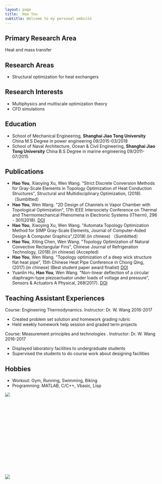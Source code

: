 ```yaml
---
layout: page
title:  Hao You
subtitle: Welcome to my personal website
---
```

## Primary Research Area
Heat and mass transfer

## Research Areas
- Structural optimization for heat exchangers

## Research Interests
- Multiphysics and multiscale optimization theory 
- CFD simulations

## Education
- School of Mechanical Engineering, **Shanghai Jiao Tong University**                          China
M.S Degree in power engineering                                                09/2015-03/2018 
- School of Naval Architecture, Ocean & Civil Engineering, **Shanghai Jiao Tong University**   China
B.S Degree in marine engineering                                               09/2011-07/2015

## Publications
- **Hao You**, Xiaoying Xu, Wen Wang. "Strict Discrete Conversion Methods for Gray-Scale Elements in Topology Optimization of Heat Conduction Structures", Structural and Multidisciplinary Optimization, (2018). （Sumbitted）
- **Hao You**, Wen Wang. "2D Design of Channels in Vapor Chamber with Topological Optimization", 17th IEEE Intersociety Conference on Thermal and Thermomechanical Phenomena in Electronic Systems (ITherm), 296	- 301(2018). <a href="https://ieeexplore.ieee.org/document/8419488/" target="_blank">DOI</a>
- **Hao You**, Xiaoying Xu, Wen Wang. "Automata Topology Optimization Method for SIMP Gray-Scale Elements, Journal of Computer-Aided Design & Computer Graphics",(2018).(in chinese) （Sumbitted）
- **Hao You**, Xiting Chen, Wen Wang. "Topology Optimization of Natural Convective Rectangular Fins", Chinese Journal of Refrigeration Technology, (2018).(in chinese) (Accepted)
- **Hao You**, Wen Wang. "Topology optimization of a deep wick structure flat heat pipe", 15th Chinese Heat Pipe Conference in Chong Qing,(2017).(in chinese) (Best student paper award finalist) <a href="http://news.cqu.edu.cn/newsv2/show-14-9387-1.html" target="_blank">DOI</a>
- Yuanlin Hu, **Hao You**, Wen Wang. "Non-linear deflection of a circular diaphragm-type piezoactuator under loads of voltage and pressure", Sensors & Actuators A Physical, 268(2017). <a href="https://www.sciencedirect.com/science/article/pii/S0924424717303527" target="_blank">DOI</a>

## Teaching Assistant Experiences
Course: Engineering Thermodynamics. Instructor: Dr. W. Wang                  2016-2017
- Created problem set solution and homework grading rubric
- Held weekly homework help session and graded term projects
 
Course: Measurement principles and technologies . Instructor: Dr. W. Wang                2016-2017
- Displayed laboratory facilities to undergraduate students
- Supervised the students to do course work about designing facilities

## Hobbies
- Workout: Gym, Running, Swimming, Biking
- Programming: MATLAB, C/C++, Vbasic, Lisp
<div class="row">
  <div class="col-lg-6 col-md-6 col-sm-6 col-xs-12">
    <div style="height: 270px;overflow: hidden;">
     <img src="../img/001.jpg" style="-webkit-transform: translateY(-10%);-ms-transform: translateY(-10%);-moz-transform: translateY(-10%);">
    </div>
  </div>
  <div class="col-lg-6 col-md-6 col-sm-6 col-xs-12">
    <img src="../img/002.jpg"> 
  </div>
</div>
